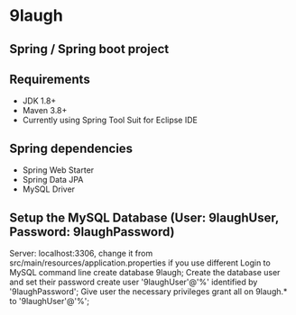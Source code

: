# 9laugh

## Spring / Spring boot project

## Requirements
- JDK 1.8+
- Maven 3.8+
- Currently using Spring Tool Suit for Eclipse IDE

## Spring dependencies
- Spring Web Starter
- Spring Data JPA
- MySQL Driver

## Setup the MySQL Database (User: 9laughUser, Password: 9laughPassword)
Server: localhost:3306, change it from src/main/resources/application.properties if you use different
Login to MySQL command line
	create database 9laugh;
Create the database user and set their password
	create user '9laughUser'@'%' identified by '9laughPassword';
Give user the necessary privileges
	grant all on 9laugh.* to '9laughUser'@'%';